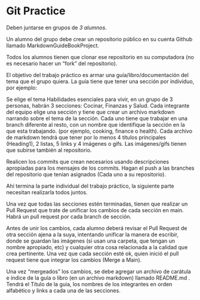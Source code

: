 # Git Practice
Deben juntarse en grupos de *3 alumnos*.

Un alumno del grupo debe crear un repositorio público en su cuenta Github llamado MarkdownGuideBookProject.

Todos los alumnos tienen que clonar ese repositorio en su computadora (no es necesario hacer un “fork” del repositorio).

El objetivo del trabajo práctico es armar una guía/libro/documentación del tema que el grupo quiera. La guía tiene que tener una sección por individuo, por ejemplo:

Se elige el tema Habilidades esenciales para vivir, en un grupo de 3 personas, habrán 3 secciones: Cocinar, Finanzas y Salud. Cada integrante del equipo elige una sección y tiene que crear un archivo markdown narrando sobre el tema de la sección. Cada uno tiene que trabajar en una branch diferente al resto, con un nombre que identifique la sección en la que esta trabajando. (por ejemplo, cooking, finance o health).
Cada archivo de markdown tendrá que tener por lo menos 4 títulos principales (Heading1), 2 listas, 5 links y 4 imágenes o gifs. Las imágenes/gifs tienen que subirse también al repositorio.

Realicen los commits que crean necesarios usando descripciones apropiadas para los mensajes de los commits. Hagan el push a las branches del repositorio que tenían asignados (Cada uno a su repositorio).

Ahí termina la parte individual del trabajo práctico, la siguiente parte necesitan realizarla todos juntos.

Una vez que todas las secciones estén terminadas, tienen que realizar un Pull Request que trate de unificar los cambios de cada sección en main. Habrá un pull request por cada branch de sección.

Antes de unir los cambios, cada alumno deberá revisar el Pull Request de otra sección ajena a la suya, intentando unificar la manera de escribir, donde se guardan las imágenes (si usan una carpeta, que tengan un nombre apropiado, etc) y cualquier otra cosa relacionada a la calidad que crea pertinente. Una vez que cada sección esté ok, quien inició el pull request tiene que integrar los cambios (Merge a Main).

Una vez “mergeados” los cambios, se debe agregar un archivo de carátula e índice de la guía o libro (en un archivo markdown) llamado README.md . Tendrá el Título de la guia, los nombres de los integrantes en orden alfabético y links a cada una de las secciones.
